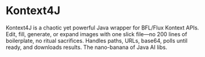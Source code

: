 # Kontext4J
Kontext4J is a chaotic yet powerful Java wrapper for BFL/Flux Kontext APIs. Edit, fill, generate, or expand images with one slick file—no 200 lines of boilerplate, no ritual sacrifices. Handles paths, URLs, base64, polls until ready, and downloads results. The nano-banana of Java AI libs.
